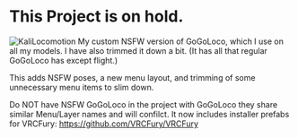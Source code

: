 # This Project is on hold.

![KaliLocomotion](NSFWLoco1MB.png)
My custom NSFW version of GoGoLoco, which I use on all my models. I have also trimmed it down a bit. (It has all that regular GoGoLoco has except flight.)

This adds NSFW poses, a new menu layout, and trimming of some unnecessary menu items to slim down.

Do NOT have NSFW GoGoLoco in the project with GoGoLoco they share similar Menu/Layer names and will confilct.
It now includes installer prefabs for VRCFury: https://github.com/VRCFury/VRCFury
